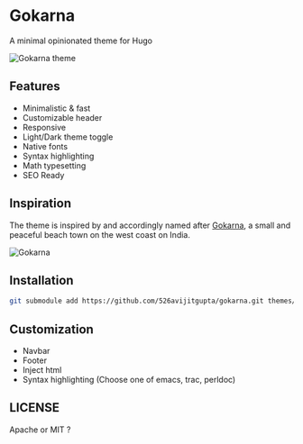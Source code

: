 # Gokarna

A minimal opinionated theme for Hugo

![Gokarna theme](/docs/screenshot.png)

## Features

- Minimalistic & fast
- Customizable header
- Responsive
- Light/Dark theme toggle
- Native fonts
- Syntax highlighting
- Math typesetting
- SEO Ready


## Inspiration

The theme is inspired by and accordingly named after [Gokarna](https://en.wikipedia.org/wiki/Gokarna,_Karnataka), a small and peaceful beach town on the west coast on India.

![Gokarna](/docs/gokarna.jpg)


## Installation

```sh
git submodule add https://github.com/526avijitgupta/gokarna.git themes/gokarna
```

## Customization

- Navbar
- Footer
- Inject html
- Syntax highlighting (Choose one of emacs, trac, perldoc)

## LICENSE

Apache or MIT ?
